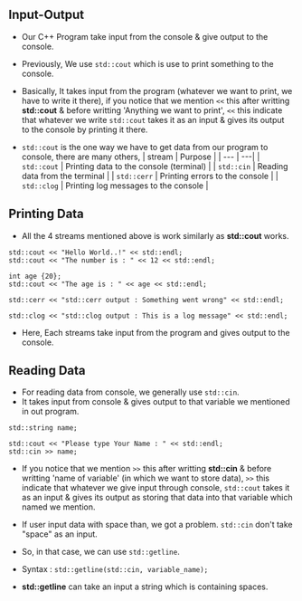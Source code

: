 ## Input-Output

 * Our C++ Program take input from the console & give output to the console.

 * Previously, We use `std::cout` which is use to print something to the console.
 * Basically, It takes input from the program (whatever we want to print, we have to write it there), if you notice that we mention `<<` this after writting **std::cout** & before writting 'Anything we want to print', `<<` this indicate that whatever we write `std::cout` takes it as an input & gives its output to the console by printing it there.
 * `std::cout` is the one way we have to get data from our program to console, there are many others,
 | stream | Purpose |
 | --- | ---|
 | `std::cout` | Printing data to the console (terminal) |
 | `std::cin` | Reading data from the terminal |
 | `std::cerr` | Printing errors to the console |
 | `std::clog` | Printing log messages to the console |

## Printing Data

 * All the 4 streams mentioned above is work similarly as **std::cout** works.
 ```
 std::cout << "Hello World..!" << std::endl;
 std::cout << "The number is : " << 12 << std::endl;

 int age {20};
 std::cout << "The age is : " << age << std::endl;

 std::cerr << "std::cerr output : Something went wrong" << std::endl;

 std::clog << "std::clog output : This is a log message" << std::endl;
 ```
 * Here, Each streams take input from the program and gives output to the console.

## Reading Data 

 * For reading data from console, we generally use `std::cin`.
 * It takes input from console & gives output to that variable we mentioned in out program.
 ```
 std::string name;

 std::cout << "Please type Your Name : " << std::endl;
 std::cin >> name;
 ```
 * If you notice that we mention `>>` this after writting **std::cin** & before writting 'name of variable' (in which we want to store data), `>>` this indicate that whatever we give input through console, `std::cout` takes it as an input & gives its output as storing that data into that variable which named we mention.

 * If user input data with space than, we got a problem. `std::cin` don't take "space" as an input.
 * So, in that case, we can use `std::getline`.
 * Syntax : `std::getline(std::cin, variable_name);`
 * **std::getline** can take an input a string which is containing spaces.